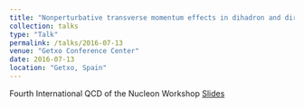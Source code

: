 ```yaml
---
title: "Nonperturbative transverse momentum effects in dihadron and direct photon-hadron angular correlations"
collection: talks
type: "Talk"
permalink: /talks/2016-07-13
venue: "Getxo Conference Center"
date: 2016-07-13
location: "Getxo, Spain"
---
```


Fourth International QCD of the Nucleon Workshop
[Slides](https://jdosbo.github.io/files/QCDN_2016_Osborn.pdf) 